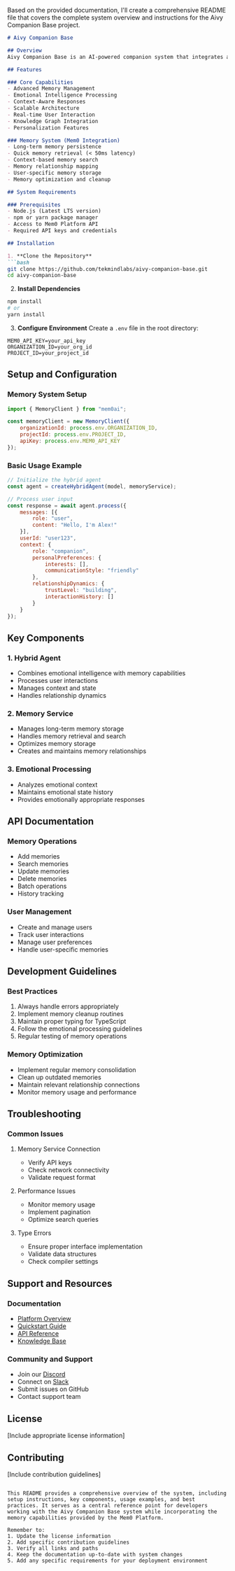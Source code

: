 Based on the provided documentation, I'll create a comprehensive README file that covers the complete system overview and instructions for the Aivy Companion Base project.

```markdown
# Aivy Companion Base

## Overview
Aivy Companion Base is an AI-powered companion system that integrates advanced memory capabilities through the Mem0 Platform. This system is designed to provide personalized, context-aware interactions while maintaining persistent memory of user interactions and preferences.

## Features

### Core Capabilities
- Advanced Memory Management
- Emotional Intelligence Processing
- Context-Aware Responses
- Scalable Architecture
- Real-time User Interaction
- Knowledge Graph Integration
- Personalization Features

### Memory System (Mem0 Integration)
- Long-term memory persistence
- Quick memory retrieval (< 50ms latency)
- Context-based memory search
- Memory relationship mapping
- User-specific memory storage
- Memory optimization and cleanup

## System Requirements

### Prerequisites
- Node.js (Latest LTS version)
- npm or yarn package manager
- Access to Mem0 Platform API
- Required API keys and credentials

## Installation

1. **Clone the Repository**
```bash
git clone https://github.com/tekmindlabs/aivy-companion-base.git
cd aivy-companion-base
```

2. **Install Dependencies**
```bash
npm install
# or
yarn install
```

3. **Configure Environment**
Create a `.env` file in the root directory:
```env
MEM0_API_KEY=your_api_key
ORGANIZATION_ID=your_org_id
PROJECT_ID=your_project_id
```

## Setup and Configuration

### Memory System Setup
```javascript
import { MemoryClient } from "mem0ai";

const memoryClient = new MemoryClient({
    organizationId: process.env.ORGANIZATION_ID,
    projectId: process.env.PROJECT_ID,
    apiKey: process.env.MEM0_API_KEY
});
```

### Basic Usage Example
```javascript
// Initialize the hybrid agent
const agent = createHybridAgent(model, memoryService);

// Process user input
const response = await agent.process({
    messages: [{
        role: "user",
        content: "Hello, I'm Alex!"
    }],
    userId: "user123",
    context: {
        role: "companion",
        personalPreferences: {
            interests: [],
            communicationStyle: "friendly"
        },
        relationshipDynamics: {
            trustLevel: "building",
            interactionHistory: []
        }
    }
});
```

## Key Components

### 1. Hybrid Agent
- Combines emotional intelligence with memory capabilities
- Processes user interactions
- Manages context and state
- Handles relationship dynamics

### 2. Memory Service
- Manages long-term memory storage
- Handles memory retrieval and search
- Optimizes memory storage
- Creates and maintains memory relationships

### 3. Emotional Processing
- Analyzes emotional context
- Maintains emotional state history
- Provides emotionally appropriate responses

## API Documentation

### Memory Operations
- Add memories
- Search memories
- Update memories
- Delete memories
- Batch operations
- History tracking

### User Management
- Create and manage users
- Track user interactions
- Manage user preferences
- Handle user-specific memories

## Development Guidelines

### Best Practices
1. Always handle errors appropriately
2. Implement memory cleanup routines
3. Maintain proper typing for TypeScript
4. Follow the emotional processing guidelines
5. Regular testing of memory operations

### Memory Optimization
- Implement regular memory consolidation
- Clean up outdated memories
- Maintain relevant relationship connections
- Monitor memory usage and performance

## Troubleshooting

### Common Issues
1. Memory Service Connection
   - Verify API keys
   - Check network connectivity
   - Validate request format

2. Performance Issues
   - Monitor memory usage
   - Implement pagination
   - Optimize search queries

3. Type Errors
   - Ensure proper interface implementation
   - Validate data structures
   - Check compiler settings

## Support and Resources

### Documentation
- [Platform Overview](/platform/overview)
- [Quickstart Guide](/platform/quickstart)
- [API Reference](/api-reference/overview)
- [Knowledge Base](/knowledge-base/introduction)

### Community and Support
- Join our [Discord](https://mem0.dev/Did)
- Connect on [Slack](https://mem0.ai/slack)
- Submit issues on GitHub
- Contact support team

## License
[Include appropriate license information]

## Contributing
[Include contribution guidelines]

```

This README provides a comprehensive overview of the system, including setup instructions, key components, usage examples, and best practices. It serves as a central reference point for developers working with the Aivy Companion Base system while incorporating the memory capabilities provided by the Mem0 Platform.

Remember to:
1. Update the license information
2. Add specific contribution guidelines
3. Verify all links and paths
4. Keep the documentation up-to-date with system changes
5. Add any specific requirements for your deployment environment